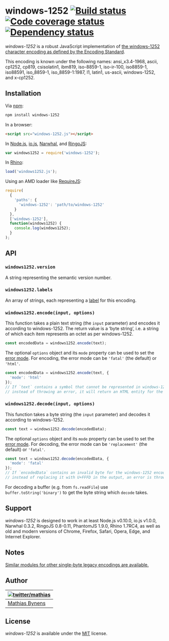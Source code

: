 # windows-1252 [![Build status](https://travis-ci.org/mathiasbynens/windows-1252.svg?branch=master)](https://travis-ci.org/mathiasbynens/windows-1252) [![Code coverage status](https://coveralls.io/repos/mathiasbynens/windows-1252/badge.svg)](https://coveralls.io/r/mathiasbynens/windows-1252) [![Dependency status](https://gemnasium.com/mathiasbynens/windows-1252.svg)](https://gemnasium.com/mathiasbynens/windows-1252)

_windows-1252_ is a robust JavaScript implementation of [the windows-1252 character encoding as defined by the Encoding Standard](https://encoding.spec.whatwg.org/#windows-1252).

This encoding is known under the following names: ansi_x3.4-1968, ascii, cp1252, cp819, csisolatin1, ibm819, iso-8859-1, iso-ir-100, iso8859-1, iso88591, iso_8859-1, iso_8859-1:1987, l1, latin1, us-ascii, windows-1252, and x-cp1252.

## Installation

Via [npm](https://www.npmjs.com/):

```bash
npm install windows-1252
```

In a browser:

```html
<script src="windows-1252.js"></script>
```

In [Node.js](https://nodejs.org/), [io.js](https://iojs.org/), [Narwhal](http://narwhaljs.org/), and [RingoJS](http://ringojs.org/):

```js
var windows1252 = require('windows-1252');
```

In [Rhino](https://www.mozilla.org/rhino/):

```js
load('windows1252.js');
```

Using an AMD loader like [RequireJS](http://requirejs.org/):

```js
require(
  {
    'paths': {
      'windows-1252': 'path/to/windows-1252'
    }
  },
  ['windows-1252'],
  function(windows1252) {
    console.log(windows1252);
  }
);
```

## API

### `windows1252.version`

A string representing the semantic version number.

### `windows1252.labels`

An array of strings, each representing a [label](https://encoding.spec.whatwg.org/#label) for this encoding.

### `windows1252.encode(input, options)`

This function takes a plain text string (the `input` parameter) and encodes it according to windows-1252. The return value is a ‘byte string’, i.e. a string of which each item represents an octet as per windows-1252.

```js
const encodedData = windows1252.encode(text);
```

The optional `options` object and its `mode` property can be used to set the [error mode](https://encoding.spec.whatwg.org/#error-mode). For encoding, the error mode can be `'fatal'` (the default) or `'html'`.

```js
const encodedData = windows1252.encode(text, {
  'mode': 'html'
});
// If `text` contains a symbol that cannot be represented in windows-1252,
// instead of throwing an error, it will return an HTML entity for the symbol.
```

### `windows1252.decode(input, options)`

This function takes a byte string (the `input` parameter) and decodes it according to windows-1252.

```js
const text = windows1252.decode(encodedData);
```

The optional `options` object and its `mode` property can be used to set the [error mode](https://encoding.spec.whatwg.org/#error-mode). For decoding, the error mode can be `'replacement'` (the default) or `'fatal'`.

```js
const text = windows1252.decode(encodedData, {
  'mode': 'fatal'
});
// If `encodedData` contains an invalid byte for the windows-1252 encoding,
// instead of replacing it with U+FFFD in the output, an error is thrown.
```

For decoding a buffer (e.g. from `fs.readFile`) use `buffer.toString('binary')` to get the byte string which `decode` takes.

## Support

_windows-1252_ is designed to work in at least Node.js v0.10.0, io.js v1.0.0, Narwhal 0.3.2, RingoJS 0.8-0.11, PhantomJS 1.9.0, Rhino 1.7RC4, as well as old and modern versions of Chrome, Firefox, Safari, Opera, Edge, and Internet Explorer.

## Notes

[Similar modules for other single-byte legacy encodings are available.](https://www.npmjs.com/browse/keyword/legacy-encoding)

## Author

| [![twitter/mathias](https://gravatar.com/avatar/24e08a9ea84deb17ae121074d0f17125?s=70)](https://twitter.com/mathias "Follow @mathias on Twitter") |
|---|
| [Mathias Bynens](https://mathiasbynens.be/) |

## License

_windows-1252_ is available under the [MIT](https://mths.be/mit) license.

